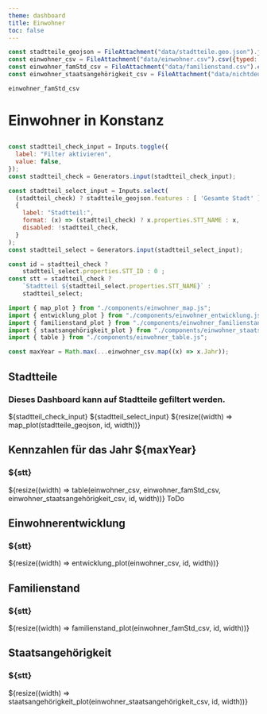 ```yaml
---
theme: dashboard
title: Einwohner
toc: false
---
```


```js
const stadtteile_geojson = FileAttachment("data/stadtteile.geo.json").json();
const einwohner_csv = FileAttachment("data/einwohner.csv").csv({typed: true});
const einwohner_famStd_csv = FileAttachment("data/familienstand.csv").csv({typed: true});
const einwohner_staatsangehörigkeit_csv = FileAttachment("data/nichtdeutsch.csv").csv({typed: true});
```

```js
einwohner_famStd_csv
```
# Einwohner in Konstanz

<h2></h2>

```js
const stadtteil_check_input = Inputs.toggle({
  label: "Filter aktivieren",
  value: false,
});
const stadtteil_check = Generators.input(stadtteil_check_input);
```

```js
const stadtteil_select_input = Inputs.select(
  (stadtteil_check) ? stadtteile_geojson.features : [ 'Gesamte Stadt' ],
  {
    label: "Stadtteil:",
    format: (x) => (stadtteil_check) ? x.properties.STT_NAME : x,
    disabled: !stadtteil_check,
  }
);
const stadtteil_select = Generators.input(stadtteil_select_input);
```

```js
const id = stadtteil_check ?
    stadtteil_select.properties.STT_ID : 0 ;
const stt = stadtteil_check ?
    `Stadtteil ${stadtteil_select.properties.STT_NAME}` :
    stadtteil_select;
```

```js
import { map_plot } from "./components/einwohner_map.js";
import { entwicklung_plot } from "./components/einwohner_entwicklung.js";
import { familienstand_plot } from "./components/einwohner_familienstand.js";
import { staatsangehörigkeit_plot } from "./components/einwohner_staatsangehörigkeit.js";
import { table } from "./components/einwohner_table.js";
```

```js
const maxYear = Math.max(...einwohner_csv.map((x) => x.Jahr));
```

<div class="grid grid-cols-2">
  <div class="card">
    <h2>Stadtteile</h2>
    <h3>Dieses Dashboard kann auf Stadtteile gefiltert werden.</h3>
    ${stadtteil_check_input}
    ${stadtteil_select_input}
    ${resize((width) => map_plot(stadtteile_geojson, id, width))}
  </div>
  <div class="card">
    <h2>Kennzahlen für das Jahr ${maxYear}</h2>
    <h3>${stt}</h3>
    ${resize((width) => table(einwohner_csv, einwohner_famStd_csv, einwohner_staatsangehörigkeit_csv, id, width))}
    ToDo
  </div>
</div>

<div class="grid grid-cols-1">
  <div class="card">
    <h2>Einwohnerentwicklung</h2>
    <h3>${stt}</h3>
    ${resize((width) => entwicklung_plot(einwohner_csv, id, width))}
  </div>
</div>

<div class="grid grid-cols-2">
  <div class="card">
    <h2>Familienstand</h2>
    <h3>${stt}</h3>
    ${resize((width) => familienstand_plot(einwohner_famStd_csv, id, width))}
  </div>
  <div class="card">
    <h2>Staatsangehörigkeit</h2>
    <h3>${stt}</h3>
    ${resize((width) => staatsangehörigkeit_plot(einwohner_staatsangehörigkeit_csv, id, width))}
  </div>
</div>